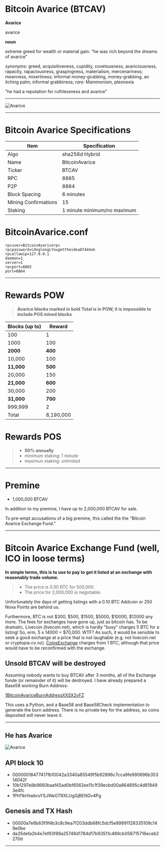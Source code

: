 # Bitcoin Avarice (BTCAV)

**Avarice**

avarice 

**noun**

extreme greed for wealth or material gain. "he was rich beyond the dreams of avarice"

*synonyms*: greed, acquisitiveness, cupidity, covetousness, avariciousness, rapacity, rapaciousness, graspingness, materialism, mercenariness; meanness, miserliness; informal money-grubbing, money-grabbing, an itching palm; informal grabbiness; *rare:* Mammonism, pleonexia

"he had a reputation for ruthlessness and avarice"


-----


![Avarice](https://cdn.pbrd.co/images/H2MviAo.png)



-----


# Bitcoin Avarice Specifications


Item        |  Specification     |     
 --------  |  --------   
Algo         |  sha256d Hybrid   | 
Name      |  BitcoinAvarice    | 
Ticker       |  BTCAV    |
RPC       |  8865  | 
P2P       |  8864    |
Block Spacing       |  6 minutes    |
Mining Confirmations       |  15    |
Staking       |  1 minute minimum/no maximum    |



# BitcoinAvarice.conf

    rpcuser=BitcoinAvaricerpc
    rpcpassword=LOnglongLYougettheidea87444ok
    rpcallowip=127.0.0.1
    daemon=1
    server=1 
    rpcport=8865 
    port=8864
    
    
    
    
    
-----


# Rewards POW


> **Avarice blocks marked in bold**
> **Total is in POW, it is impossible to include POS mined blocks**


Blocks (up to)        |  Reward     |     
 --------  |  --------   
100         |  1  | 
1000      |  100    | 
**2000**       |  **400**    |
10,000       |  100  | 
**11,000**       |  **500**    | 
20,000       |  150     |
**21,000**       |  **600**    | 
30,000       |  200    | 
**31,000**       |  **700**    | 
999,999       |  2       |
Total       |   8,190,000      |




# Rewards POS


> - **50% annually**
> - minimum staking: 1 minute
> - maximun staking: unlimited


------

# Premine

- 1,000,000 BTCAV

In addition to my premine, I have up to 2,000,000 BTCAV for sale. 

To pre-empt accusations of a big premine, this called the the "Bitcoin Avarice Exchange Fund."


-----


# Bitcoin Avarice Exchange Fund (well, ICO in loose terms)


**In simple terms, this is to use to pay to get it listed at an exchange with reasonably trade volume.**

>- The price is 0.50 BTC for 500,000. 
>- The price for 2,000,000 is negotiable.


Unfortunately the days of getting listings with a 0.10 BTC Addcoin or 250 Nova Points are behind us.

Furthermore, BTC is not $300, $500, $1500, $5000, $10000, $12000 any more. The fees for exchanges have gone up, just as bitcoin has. To be dramatic, Livecoin (livecoin.net), which is hardly "busy" charges 5 BTC for a listing! So, erm, 5 x 14000 = $70,000. WTF?
As such, it would be sensible to seek a good exchange at a price that is not laughable (e.g. not livecoin.net or cryptopia.co.nz). [CoinsExchange](https://www.coinexchange.io/) charges from 1 BTC, although that price would have to be reconfirmed with the exchange.


## Unsold BTCAV will be destroyed


Assuming nobody wants to buy BTCAV after 3 months, all of the Exchange funde (or remainder of it) will be destroyed. I have already prepared a Base58  working Burn Address:


[1BitcoinAvariceBurnAddressXXSX2vFZ](http://0-5.info:3001/address/1BitcoinAvariceBurnAddressXXSX2vFZ)


This uses a Python, and a Base58 and Base58Check implementation to generate the burn address. There is no private key for the address, so coins deposited will never leave it.


-----



## He has Avarice

![Avarice](https://cdn.pbrd.co/images/H2mT1iU.png)



## API block 10

- 00000018477417fb10042a3340a85549f5b92896c7cca9fe990696b35314042f
- 10b1297e8b9660baaf45ad0bf6562ee11c1f39ecbd00a864695c4d819493e4fc
- 1Phf1kHtwbruYSJWeGTRXLUgGjBENGv4Pg


## Genesis and TX Hash

- 00000a7e6b63f9f4b3c8c9ea7f203ddb68fc5dcf5e89991128335109c149e0be
- da35defa2b4e7ef93f89a25748d1784d17b93511c489cb058715716eceb2270d

-----




